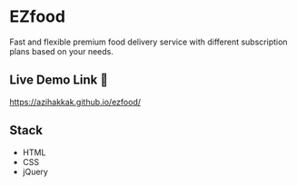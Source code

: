 # EZfood

Fast and flexible premium food delivery service with different subscription plans based on your needs.

## Live Demo Link :trident:

https://azihakkak.github.io/ezfood/

## Stack

- HTML
- CSS
- jQuery
